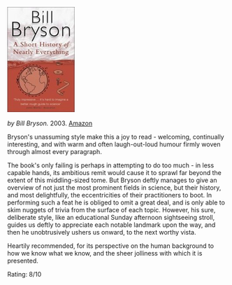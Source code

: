 <!--
.. title: A Short History Of Nearly Everything
.. slug: a-short-history-of-nearly-everything
.. date: 2007-02-21 00:12:36-06:00
.. tags: Books
.. category: Books
.. link: 
.. description: 
.. type: text
-->


![](/files/2007/02/short-history-of-nearly-everything.jpg)

*by Bill Bryson.* 2003.
[Amazon](http://www.amazon.co.uk/Short-History-Nearly-Everything/dp/0552997048)

Bryson's unassuming style make this a joy to read - welcoming,
continually interesting, and with warm and often laugh-out-loud humour
firmly woven through almost every paragraph.

The book's only failing is perhaps in attempting to do too much - in
less capable hands, its ambitious remit would cause it to sprawl far
beyond the extent of this middling-sized tome. But Bryson deftly manages
to give an overview of not just the most prominent fields in science,
but their history, and most delightfully, the eccentricities of their
practitioners to boot. In performing such a feat he is obliged to omit a
great deal, and is only able to skim nuggets of trivia from the surface
of each topic. However, his sure, deliberate style, like an educational
Sunday afternoon sightseeing stroll, guides us deftly to appreciate each
notable landmark upon the way, and then he unobtrusively ushers us
onward, to the next worthy vista.

Heartily recommended, for its perspective on the human background to how
we know what we know, and the sheer jolliness with which it is
presented.

Rating: 8/10